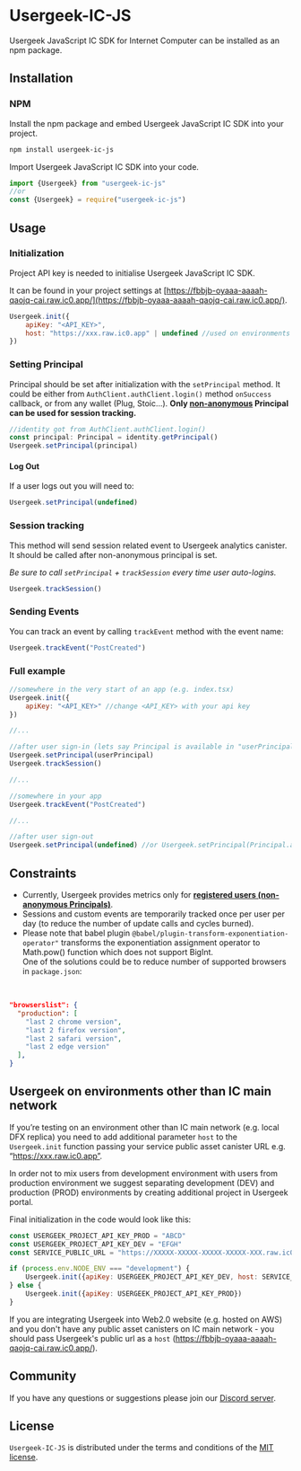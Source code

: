 # Usergeek-IC-JS

Usergeek JavaScript IC SDK for Internet Computer can be installed as an npm package.

## Installation

### NPM

Install the npm package and embed Usergeek JavaScript IC SDK into your project.

```sh
npm install usergeek-ic-js
```

Import Usergeek JavaScript IC SDK into your code.

```javascript
import {Usergeek} from "usergeek-ic-js"
//or
const {Usergeek} = require("usergeek-ic-js")
```

## Usage

### Initialization

Project API key is needed to initialise Usergeek JavaScript IC SDK.

It can be found in your project settings at [https://fbbjb-oyaaa-aaaah-qaojq-cai.raw.ic0.app/](https://fbbjb-oyaaa-aaaah-qaojq-cai.raw.ic0.app/).

```javascript
Usergeek.init({
    apiKey: "<API_KEY>",
    host: "https://xxx.raw.ic0.app" | undefined //used on environments other than IC main network
})
```

### Setting Principal

Principal should be set after initialization with the `setPrincipal` method. It could be either from `AuthClient.authClient.login()` method `onSuccess` callback, or from any wallet (Plug, Stoic...). **Only <ins>non-anonymous</ins> Principal can be used for session tracking.** 

```javascript
//identity got from AuthClient.authClient.login()
const principal: Principal = identity.getPrincipal()
Usergeek.setPrincipal(principal)
````

#### Log Out

If a user logs out you will need to:

```javascript
Usergeek.setPrincipal(undefined)
````

### Session tracking

This method will send session related event to Usergeek analytics canister. It should be called after non-anonymous principal is set.

*Be sure to call `setPrincipal` + `trackSession` every time user auto-logins.*

```javascript
Usergeek.trackSession()
```

### Sending Events

You can track an event by calling `trackEvent` method with the event name:

```javascript
Usergeek.trackEvent("PostCreated")
````

### Full example

```javascript
//somewhere in the very start of an app (e.g. index.tsx)
Usergeek.init({
    apiKey: "<API_KEY>" //change <API_KEY> with your api key
})

//...

//after user sign-in (lets say Principal is available in "userPrincipal" variable)
Usergeek.setPrincipal(userPrincipal)
Usergeek.trackSession()

//...

//somewhere in your app
Usergeek.trackEvent("PostCreated")

//...

//after user sign-out
Usergeek.setPrincipal(undefined) //or Usergeek.setPrincipal(Principal.anonymous())
```

## Constraints

* Currently, Usergeek provides metrics only for **<ins>registered users (non-anonymous Principals)</ins>**.
* Sessions and custom events are temporarily tracked once per user per day (to reduce the number of update calls and cycles burned). 
* Please note that babel plugin `@babel/plugin-transform-exponentiation-operator"` transforms the exponentiation assignment operator to Math.pow() function which does not support BigInt.<br/>One of the solutions could be to reduce number of supported browsers in `package.json`:
<br/>

```json
"browserslist": {
  "production": [
    "last 2 chrome version",
    "last 2 firefox version",
    "last 2 safari version",
    "last 2 edge version"
  ],
}
```

## Usergeek on environments other than IC main network

If you’re testing on an environment other than IC main network (e.g. local DFX replica) you need to add additional parameter `host` to the `Usergeek.init` function passing your service public asset canister URL e.g. “https://xxx.raw.ic0.app”.

In order not to mix users from development environment with users from production environment we suggest separating development (DEV) and production (PROD) environments by creating additional project in Usergeek portal.

Final initialization in the code would look like this:
```javascript
const USERGEEK_PROJECT_API_KEY_PROD = "ABCD"
const USERGEEK_PROJECT_API_KEY_DEV = "EFGH"
const SERVICE_PUBLIC_URL = "https://XXXXX-XXXXX-XXXXX-XXXXX-XXX.raw.ic0.app"

if (process.env.NODE_ENV === "development") {
    Usergeek.init({apiKey: USERGEEK_PROJECT_API_KEY_DEV, host: SERVICE_PUBLIC_URL})
} else {
    Usergeek.init({apiKey: USERGEEK_PROJECT_API_KEY_PROD})
}
```

If you are integrating Usergeek into Web2.0 website (e.g. hosted on AWS) and you don't have any public asset canisters on IC main network - you should pass Usergeek's public url as a `host` (https://fbbjb-oyaaa-aaaah-qaojq-cai.raw.ic0.app/).

## Community

If you have any questions or suggestions please join our [Discord server](https://discord.gg/CvTpv2TeKs).

## License

`Usergeek-IC-JS` is distributed under the terms and conditions of the [MIT license](https://github.com/usergeek/usergeek-ic-js/blob/main/LICENSE).